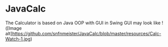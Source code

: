 # JavaCalc
The Calculator is based on Java OOP with GUI in Swing
GUI may look like 
!([Image alt]https://github.com/snfnmeister/JavaCalc/blob/master/resources/Calc-Watch-1.jpg)
